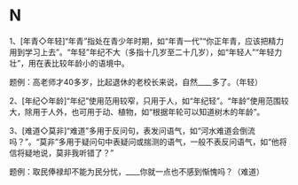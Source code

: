 # N

1、\[年青◇年轻\]“年青”指处在青少年时期，如“年青一代”“你正年青，应该把精力用到学习上去”。“年轻”年纪不大（多指十几岁至二十几岁），如“年轻人”“年轻力壮”，用在表比较年龄小的语境中。

题例：高老师才40多岁，比起退休的老校长来说，自然\_\_\_\_多了。（年轻）

2、\[年纪◇年龄\]“年纪”使用范用较窄，只用于人，如“年纪轻”。“年龄”使用范围较大，除用于人外，也可用于动、植物，如“根据年轮可以知道树木的年龄”。

3、\[难道◇莫非\]“难道”多用于反问句，表发问语气，如“河水难道会倒流吗？”。“莫非”多用于疑问句中表疑问或揣测的语气，一般不表反问语气，如“他将信将疑地说，莫非我听错了？”

题例：取民俸禄却不能为民分忧，\_\_\_\_你就一点也不感到惭愧吗？（难道）

